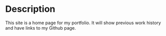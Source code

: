 # Description
This site is a home page for my portfolio. It will show previous work history
and have links to my Github page.
